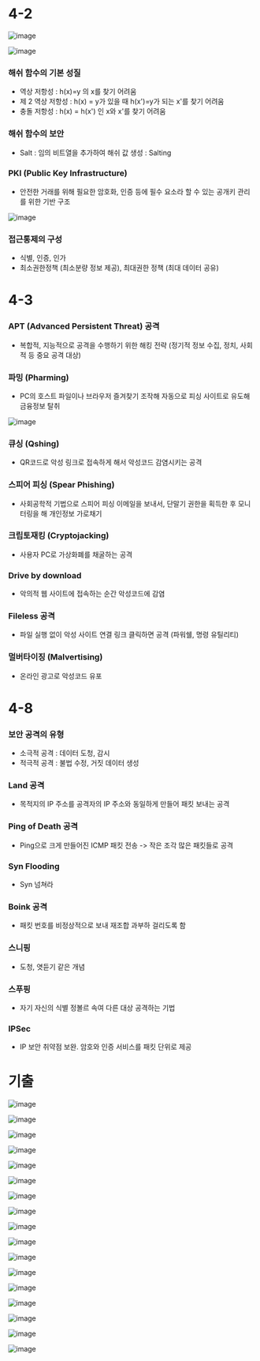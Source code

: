 # 4-2

![image](https://github.com/user-attachments/assets/a891a827-75f1-4fac-8ef6-81df0713be23)

![image](https://github.com/user-attachments/assets/563c275c-a15c-40f8-ba51-65be296ebb5b)

### 해쉬 함수의 기본 성질
- 역상 저항성 : h(x)=y 의 x를 찾기 어려움
- 제 2 역상 저항성 : h(x) = y가 있을 때 h(x')=y가 되는 x'를 찾기 어려움
- 충돌 저항성 : h(x) = h(x') 인 x와 x'를 찾기 어려움

### 해쉬 함수의 보안
- Salt : 임의 비트열을 추가하여 해쉬 값 생성 : Salting

### PKI (Public Key Infrastructure)
- 안전한 거래를 위해 필요한 암호화, 인증 등에 필수 요소라 할 수 있는 공개키 관리를 위한 기반 구조

![image](https://github.com/user-attachments/assets/05ee2eaf-ff81-4280-8b30-9cc95a4fb2f6)

### 접근통제의 구성
- 식별, 인증, 인가
- 최소권한정책 (최소분량 정보 제공), 최대권한 정책 (최대 데이터 공유)

# 4-3

### APT (Advanced Persistent Threat) 공격
- 복합적, 지능적으로 공격을 수행하기 위한 해킹 전략 (정기적 정보 수집, 정치, 사회적 등 중요 공격 대상)

### 파밍 (Pharming)
- PC의 호스트 파일이나 브라우저 즐겨찾기 조작해 자동으로 피싱 사이트로 유도해 금융정보 탈취

![image](https://github.com/user-attachments/assets/8b50c74a-035a-46f6-98d9-60f04f8f12c2)

### 큐싱 (Qshing)
- QR코드로 악성 링크로 접속하게 해서 악성코드 감염시키는 공격

### 스피어 피싱 (Spear Phishing)
- 사회공학적 기법으로 스피어 피싱 이메일을 보내서, 단말기 권한을 획득한 후 모니터링을 해 개인정보 가로채기

### 크립토재킹 (Cryptojacking)
- 사용자 PC로 가상화폐를 채굴하는 공격

### Drive by download
- 악의적 웹 사이트에 접속하는 순간 악성코드에 감염

### Fileless 공격
- 파일 실행 없이 악성 사이트 연결 링크 클릭하면 공격 (파워쉘, 명령 유틸리티)

### 멀버타이징 (Malvertising)
- 온라인 광고로 악성코드 유포

# 4-8
### 보안 공격의 유형
- 소극적 공격 : 데이터 도청, 감시
- 적극적 공격 : 불법 수정, 거짓 데이터 생성

### Land 공격
- 목적지의 IP 주소를 공격자의 IP 주소와 동일하게 만들어 패킷 보내는 공격

### Ping of Death 공격
- Ping으로 크게 만들어진 ICMP 패킷 전송 -> 작은 조각 많은 패킷들로 공격

### Syn Flooding
- Syn 넘쳐라

### Boink 공격
- 패킷 번호를 비정상적으로 보내 재조합 과부하 걸리도록 함

### 스니핑 
- 도청, 엿듣기 같은 개념

### 스푸핑 
- 자기 자신의 식별 정볼르 속여 다른 대상 공격하는 기법

### IPSec
- IP 보안 취약점 보완. 암호와 인증 서비스를 패킷 단위로 제공

# 기출

![image](https://github.com/user-attachments/assets/41edbbd5-7c7f-4aaa-9eb3-b4d4cdadf175)

![image](https://github.com/user-attachments/assets/f2e92eea-d592-4f87-b07c-24960aad7d72)

![image](https://github.com/user-attachments/assets/ce0fd943-4fbd-4683-91fe-b93e080a03c6)

![image](https://github.com/user-attachments/assets/82d40921-d778-4ae3-955b-2a3bc16776d1)

![image](https://github.com/user-attachments/assets/9d76f1cc-7dbb-4006-9ed4-3daa88873bcf)

![image](https://github.com/user-attachments/assets/bc2f05c2-60a7-422a-9b5b-10f3851c6ea2)

![image](https://github.com/user-attachments/assets/c1992e57-caa4-42f1-8d4c-43bea018d0b7)

![image](https://github.com/user-attachments/assets/22c5ab05-5856-462c-97dd-af0dd3b69532)

![image](https://github.com/user-attachments/assets/4e45beeb-3f76-4acf-99e2-2147459deef7)

![image](https://github.com/user-attachments/assets/86ba14c7-04f7-46ea-a7eb-1f8f73c68386)

![image](https://github.com/user-attachments/assets/a096adaf-fe1b-4af8-80be-c28ab3186730)

![image](https://github.com/user-attachments/assets/f4ece3a3-982a-4103-ab2a-5a0fbfc1386f)

![image](https://github.com/user-attachments/assets/8c006f12-bcda-419a-86f1-fe594267d2c8)

![image](https://github.com/user-attachments/assets/782f8a71-f16f-41cb-a455-729626bcf6ce)

![image](https://github.com/user-attachments/assets/99c7ef8d-eda5-4015-8e42-1804ad7eb9f6)

![image](https://github.com/user-attachments/assets/4f3d1a7a-7671-4175-bf61-599890ad40e1)

![image](https://github.com/user-attachments/assets/fba67096-afca-41a7-b70f-fd69c58fd2bd)

